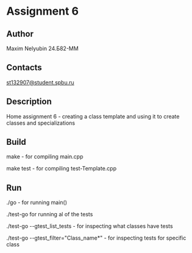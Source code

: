 # Assignment 6
## Author

Maxim Nelyubin 24.Б82-ММ

## Contacts

st132907@student.spbu.ru

## Description

Home assignment 6 - creating a class template and using it to create classes and specializations

## Build

make  - for compiling main.cpp 

make test - for compiling test-Template.cpp

## Run

./go - for running main()

./test-go for running al of the tests

./test-go --gtest_list_tests - for inspecting what classes have tests

./test-go --gtest_filter="Class_name*" - for inspecting tests for specific class

